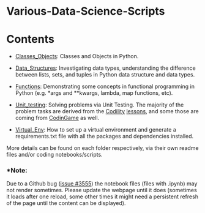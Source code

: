 # Various-Data-Science-Scripts

Contents
=======================

* [Classes_Objects](https://github.com/dimi-fn/Various-Data-Science-Scripts/tree/main/Classes_Objects): Classes and Objects in Python.

* [Data_Structures](https://github.com/dimi-fn/Various-Data-Science-Scripts/tree/main/Data_Structures): Investigating data types, understanding the difference between lists, sets, and tuples in Python data structure and data types.

* [Functions](https://github.com/dimi-fn/Various-Data-Science-Scripts/tree/main/Functions): Demonstrating some concepts in functional programming in Python (e.g. *args and **kwargs, lambda, map functions, etc).

* [Unit_testing](https://github.com/dimi-fn/Various-Data-Science-Scripts/tree/main/Unit_testing): Solving problems via Unit Testing. The majority of the problem tasks are derived from the [Codility](https://www.codility.com/) [lessons](https://app.codility.com/programmers/lessons/1-iterations/), and some those are coming from [CodinGame](https://www.codingame.com/) as well.
  
* [Virtual_Env](https://github.com/dimi-fn/Various-Data-Science-Scripts/tree/main/Virtual_Env): How to set up a virtual environment and generate a requirements.txt file with all the packages and dependencies installed.


More details can be found on each folder respectively, via their own readme files and/or coding notebooks/scripts.

### *Note:
Due to a Github bug ([issue #3555](https://github.com/jupyter/notebook/issues/3555)) the notebook files (files with .ipynb) may not render sometimes. Please update the webpage until it does (sometimes it loads after one reload, some other times it might need a persistent refresh of the page until the content can be displayed).